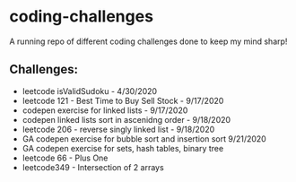 # coding-challenges

A running repo of different coding challenges done to keep my mind sharp!

## Challenges:
- leetcode isValidSudoku - 4/30/2020
- leetcode 121 - Best Time to Buy Sell Stock - 9/17/2020
- codepen exercise for linked lists - 9/17/2020
- codepen linked lists sort in ascenidng order - 9/18/2020
- leetcode 206 - reverse singly linked list - 9/18/2020
- GA codepen exercise for bubble sort and insertion sort 9/21/2020
- GA codepen exercise for sets, hash tables, binary tree
- leetcode 66 - Plus One
- leetcode349 - Intersection of 2 arrays